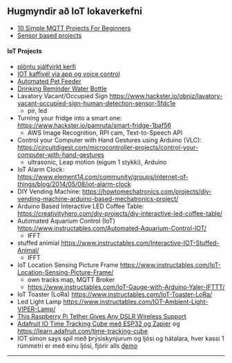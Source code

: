 
## Hugmyndir að IoT lokaverkefni
- [10 Simple MQTT Projects For Beginners](https://www.cloudmqtt.com/blog/10-simple-mqtt-projects-for-beginners.html)
- [Sensor based projects](https://nevonprojects.com/sensor-based-projects/)

#### IoT Projects
 
- [plöntu sjálfvirkt kerfi](https://www.instructables.com/Smart-IoT-Garden/) 
- [IOT kaffivél via app og voice control](https://www.instructables.com/IoT-Enabled-Coffee-Machine/)
- [Automated Pet Feeder](https://www.hackster.io/Kevin_Lee/how-to-feed-your-pets-when-you-re-not-home-adfb99)
- [Drinking Reminder Water Bottle](https://hackaday.io/project/165042-drinking-reminder-water-bottle-with-allthingstalk)
- Lavatory Vacant/Occupied Sign https://www.hackster.io/obniz/lavatory-vacant-occupied-sign-human-detection-sensor-5fdc1e
   - pir, led    
- Turning your fridge into a smart one: https://www.hackster.io/pamruta/smart-fridge-1baf56
   - AWS Image Recognition, RPI cam, Text-to-Speech API  
- Control your Computer with Hand Gestures using Arduino (VLC): https://circuitdigest.com/microcontroller-projects/control-your-computer-with-hand-gestures
   - ultrasonic, Leap motion (eigum 1 stykki), Arduino
- IoT Alarm Clock: https://www.element14.com/community/groups/internet-of-things/blog/2014/05/08/iot-alarm-clock
- DIY Vending Machine: https://howtomechatronics.com/projects/diy-vending-machine-arduino-based-mechatronics-project/
- Arduino Based Interactive LED Coffee Table: https://creativityhero.com/diy-projects/diy-interactive-led-coffee-table/
- Automated Aquarium Control (IoT) https://www.instructables.com/Automated-Aquarium-Control-IOT/
   - IFFT
- stuffed animial https://www.instructables.com/Interactive-IOT-Stuffed-Animal/
   - IFFT 
- IoT Location Sensing Picture Frame  https://www.instructables.com/IoT-Location-Sensing-Picture-Frame/
  - own tracks map,  MQTT Broker
  - https://www.instructables.com/IoT-Gauge-with-Arduino-Yaler-IFTTT/
- IoT Toaster (LoRa) https://www.instructables.com/IoT-Toaster-LoRa/
- Led Light Lamp https://www.instructables.com/IOT-Ambient-Light-VIPER-Lamp/
- [This Raspberry Pi Tether Gives Any DSLR Wireless Support](https://www.tomshardware.com/news/this-raspberry-pi-tether-gives-any-dslr-wireless-support)
- [Adafruit IO Time Tracking Cube með ESP32 og Zapier](https://github.com/adafruit/Adafruit_IO_Arduino/blob/master/examples/adafruitio_24_zapier/adafruitio_24_zapier.ino) og https://learn.adafruit.com/time-tracking-cube
- IOT simon says spil með þrýsiskynjurum og ljósi og hátalara, hver kassi 1 rúmmetri er með einu ljósi, fjórir alls [demo](https://youtu.be/T5PB72bh27Q?t=115)


---
